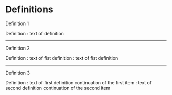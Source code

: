 Definitions
==================

Definition 1

Definition
: text of definition

---

Definition 2

Definition
: text of fist definition
: text of fist definition

---

Definition 3

Definition
: text of first definition
continuation of the first item
: text of second definition
continuation of the second item

